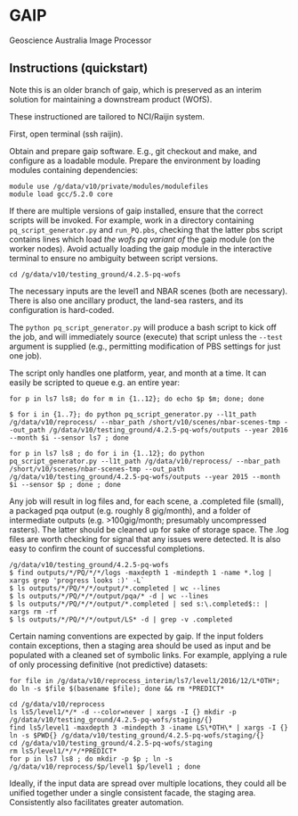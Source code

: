 # GAIP

Geoscience Australia Image Processor

## Instructions (quickstart)

Note this is an older branch of gaip, which is preserved as an interim solution for maintaining a downstream product (WOfS).

These instructioned are tailored to NCI/Raijin system.

First, open terminal (ssh raijin).

Obtain and prepare gaip software. E.g., git checkout and make, and configure as a loadable module. Prepare the environment by loading modules containing dependencies:

``` 
module use /g/data/v10/private/modules/modulefiles
module load gcc/5.2.0 core
```

If there are multiple versions of gaip installed, ensure that the correct scripts will be invoked. For example, work in a directory containing `pq_script_generator.py` and `run_PQ.pbs`, checking that the latter pbs script contains lines which load *the wofs pq variant of* the gaip module (on the worker nodes). Avoid actually loading the gaip module in the interactive terminal to ensure no ambiguity between script versions.

`cd /g/data/v10/testing_ground/4.2.5-pq-wofs`

The necessary inputs are the level1 and NBAR scenes (both are necessary). There is also one ancillary product, the land-sea rasters, and its configuration is hard-coded.

The `python pq_script_generator.py` will produce a bash script to kick off the job, and will immediately source (execute) that script unless the `--test` argument is supplied (e.g., permitting modification of PBS settings for just one job). 

The script only handles one platform, year, and month at a time. It can easily be scripted to queue e.g. an entire year:

`for p in ls7 ls8; do for m in {1..12}; do echo $p $m; done; done`

`$ for i in {1..7}; do python pq_script_generator.py --l1t_path /g/data/v10/reprocess/ --nbar_path /short/v10/scenes/nbar-scenes-tmp --out_path /g/data/v10/testing_ground/4.2.5-pq-wofs/outputs --year 2016 --month $i --sensor ls7 ; done`

`for p in ls7 ls8 ; do for i in {1..12}; do python pq_script_generator.py --l1t_path /g/data/v10/reprocess/ --nbar_path /short/v10/scenes/nbar-scenes-tmp --out_path /g/data/v10/testing_ground/4.2.5-pq-wofs/outputs --year 2015 --month $i --sensor $p ; done ; done`

Any job will result in log files and, for each scene, a .completed file (small), a packaged pqa output (e.g. roughly 8 gig/month), and a folder of intermediate outputs (e.g. >100gig/month; presumably uncompressed rasters). The latter should be cleaned up for sake of storage space. The .log files are worth checking for signal that any issues were detected. It is also easy to confirm the count of successful completions.

```
/g/data/v10/testing_ground/4.2.5-pq-wofs
$ find outputs/*/PQ/*/*/logs -maxdepth 1 -mindepth 1 -name *.log | xargs grep 'progress looks :)' -L`
$ ls outputs/*/PQ/*/*/output/*.completed | wc --lines
$ ls outputs/*/PQ/*/*/output/pqa/* -d | wc --lines
$ ls outputs/*/PQ/*/*/output/*.completed | sed s:\.completed$:: | xargs rm -rf
$ ls outputs/*/PQ/*/*/output/LS* -d | grep -v .completed
```

Certain naming conventions are expected by gaip. If the input folders contain exceptions, then a staging area should be used as input and be populated with a cleaned set of symbolic links. For example, applying a rule of only processing definitive (not predictive) datasets:

`for file in /g/data/v10/reprocess_interim/ls7/level1/2016/12/L*OTH*; do ln -s $file $(basename $file); done && rm *PREDICT*`

```
cd /g/data/v10/reprocess
ls ls5/level1/*/* -d --color=never | xargs -I {} mkdir -p /g/data/v10/testing_ground/4.2.5-pq-wofs/staging/{}
find ls5/level1 -maxdepth 3 -mindepth 3 -iname LS\*OTH\* | xargs -I {} ln -s $PWD{} /g/data/v10/testing_ground/4.2.5-pq-wofs/staging/{}
cd /g/data/v10/testing_ground/4.2.5-pq-wofs/staging
rm ls5/level1/*/*/*PREDICT*
for p in ls7 ls8 ; do mkdir -p $p ; ln -s /g/data/v10/reprocess/$p/level1 $p/level1 ; done
```

Ideally, if the input data are spread over multiple locations, they could all be unified together under a single consistent facade, the staging area. Consistently also facilitates greater automation.



